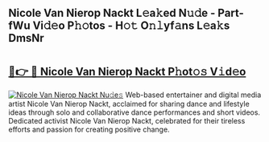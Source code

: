 ## Nicole Van Nierop Nackt L𝚎a𝚔ed N𝚞𝚍e - Part-fWu Vi𝚍𝚎o P𝚑𝚘tos - H𝚘𝚝 O𝚗𝚕yf𝚊ns L𝚎a𝚔s DmsNr

# <h2><a href="http://kfewow6.oniu.top/?m=Nicole+Van+Nierop+Nackt">🔗👉 🔴 Nicole Van Nierop Nackt P𝚑ot𝚘𝚜 V𝚒d𝚎o</a></h2>

[![Nicole Van Nierop Nackt Nu𝚍e𝚜](https://i.imgur.com/0qMVB7G.gif)](http://kfewow6.oniu.top/?m=Nicole+Van+Nierop+Nackt)
Web-based entertainer and digital media artist Nicole Van Nierop Nackt, acclaimed for sharing dance and lifestyle ideas through solo and collaborative dance performances and short videos. Dedicated activist Nicole Van Nierop Nackt, celebrated for their tireless efforts and passion for creating positive change.  
